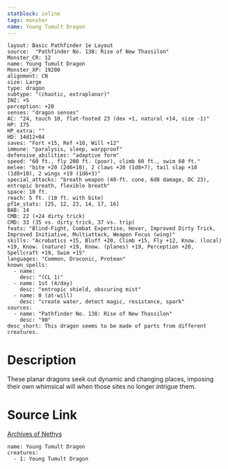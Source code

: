 ```yaml
---
statblock: inline
tags: monster
name: Young Tumult Dragon
---
```

```statblock
layout: Basic Pathfinder 1e Layout
source:  "Pathfinder No. 138: Rise of New Thassilon"
Monster_CR: 12
name: Young Tumult Dragon
Monster_XP: 19200
alignment: CN
size: Large
type: dragon
subtype: "(chaotic, extraplanar)"
INI: +5
perception: +20
senses: "dragon senses"
AC: "24, touch 10, flat-footed 23 (dex +1, natural +14, size -1)"
HP: 175
HP_extra: ""
HD: 14d12+84
saves: "Fort +15, Ref +10, Will +12"
immune: "paralysis, sleep, warpproof"
defensive_abilities: "adaptive form"
speed: "60 ft., fly 200 ft. (poor), climb 60 ft., swim 60 ft."
melee: "bite +20 (2d6+10), 2 claws +20 (1d8+7), tail slap +18 (1d8+10), 2 wings +19 (1d6+3)"
special_attacks: "breath weapon (40-ft. cone, 6d8 damage, DC 23), entropic breath, flexible breath"
space: 10 ft.
reach: 5 ft. (10 ft. with bite)
pf1e_stats: [25, 12, 23, 14, 17, 16]
BAB: 14
CMB: 22 (+24 dirty trick)
CMD: 33 (35 vs. dirty trick, 37 vs. trip)
feats: "Blind-Fight, Combat Expertise, Hover, Improved Dirty Trick, Improved Initiative, Multiattack, Weapon Focus (wing)"
skills: "Acrobatics +15, Bluff +20, Climb +15, Fly +12, Know. (local) +19, Know. (nature) +19, Know. (planes) +19, Perception +20, Spellcraft +19, Swim +15"
languages: "Common, Draconic, Protean"
known_spells:
  - name:
    desc: "(CL 1)"
  - name: 1st (4/day)
    desc: "entropic shield, obscuring mist"
  - name: 0 (at-will)
    desc: "create water, detect magic, resistance, spark"
sources:
  - name: "Pathfinder No. 138: Rise of New Thassilon"
    desc: "90"
desc_short: This dragon seems to be made of parts from different creatures.
```
# Description
These planar dragons seek out dynamic and changing places, imposing their own whimsical will when those sites no longer intrigue them.
# Source Link
[Archives of Nethys](https://aonprd.com/MonsterDisplay.aspx?ItemName=Young%20Tumult%20Dragon)
```encounter-table
name: Young Tumult Dragon
creatures:
  - 1: Young Tumult Dragon
```

